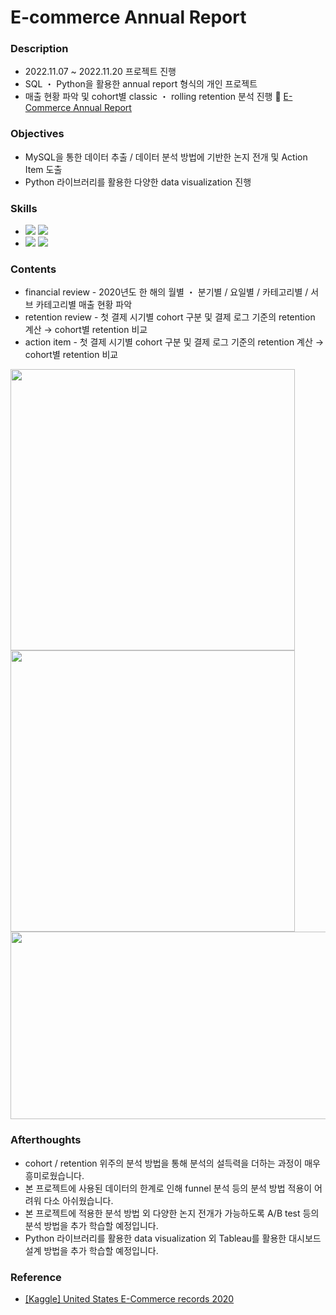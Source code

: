 ####
# E-commerce Annual Report
### Description
- 2022.11.07 ~ 2022.11.20 프로젝트 진행
- SQL ・ Python을 활용한 annual report 형식의 개인 프로젝트
- 매출 현황 파악 및 cohort별 classic ・ rolling retention 분석 진행
🔗 [E-Commerce Annual Report](https://drive.google.com/file/d/1z43GXRQuZWDrVYGsZIYWUYBevB-XLG-B/view?usp=share_link)
####
### Objectives
- MySQL을 통한 데이터 추출 / 데이터 분석 방법에 기반한 논지 전개 및 Action Item 도출
- Python 라이브러리를 활용한 다양한 data visualization 진행
####
### Skills
-
    <div align="left"><img src="https://img.shields.io/badge/[MySQL]-JOIN / GROUP BY / Pivot Table / SubQuery / Window Functions 외 다수-4479A1"/>
    <img src="https://img.shields.io/badge/[data analysis]- AARRR / Classic ・ Rolling Retention / Cohort / Correlation-FF6600"/><br>
- 
    <div align="left"><img src="https://img.shields.io/badge/[Python]-pandas / matplotlib / seaborn-4479A1"/>
    <img src="https://img.shields.io/badge/[data visualization]-catplot / histplot / lineplot / heatmap / pie-FF6600"/><br>  

####
### Contents
- financial review - 2020년도 한 해의 월별 ・ 분기별 / 요일별 / 카테고리별 / 서브 카테고리별 매출 현황 파악
- retention review - 첫 결제 시기별 cohort 구분 및 결제 로그 기준의 retention 계산 → cohort별 retention 비교
- action item - 첫 결제 시기별 cohort 구분 및 결제 로그 기준의 retention 계산 → cohort별 retention 비교
<div align="left"><img src="https://user-images.githubusercontent.com/109773795/227499159-e6d57146-f709-4c0b-a22d-b61690ca114f.png" width="455" height="450"/><img src="https://user-images.githubusercontent.com/109773795/227499316-cb13ab42-35bd-4c25-8519-3805c5db9ce2.png" width="455" height="450"/><br>

<div align="left"><img src="https://user-images.githubusercontent.com/109773795/227498356-e3929c40-f4a7-4fc0-bec2-f59dd01a0a3a.png" width="900" height="300"/>

####
### Afterthoughts
- cohort / retention 위주의 분석 방법을 통해 분석의 설득력을 더하는 과정이 매우 흥미로웠습니다.
- 본 프로젝트에 사용된 데이터의 한계로 인해 funnel 분석 등의 분석 방법 적용이 어려워 다소 아쉬웠습니다.
- 본 프로젝트에 적용한 분석 방법 외 다양한 논지 전개가 가능하도록 A/B test 등의 분석 방법을 추가 학습할 예정입니다.
- Python 라이브러리를 활용한 data visualization 외 Tableau를 활용한 대시보드 설계 방법을 추가 학습할 예정입니다.
####
### Reference
- [[Kaggle] United States E-Commerce records 2020](https://www.kaggle.com/datasets/ammaraahmad/us-ecommerce-record-2020)
####
